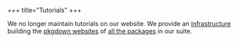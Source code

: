 +++
title="Tutorials"
+++

We no longer maintain tutorials on our website.
We provide an [infrastructure](/blog/2019/06/07/ropensci-docs/) building the [pkgdown websites](https://docs.ropensci.org/) of [all the packages](/packages) in our suite.